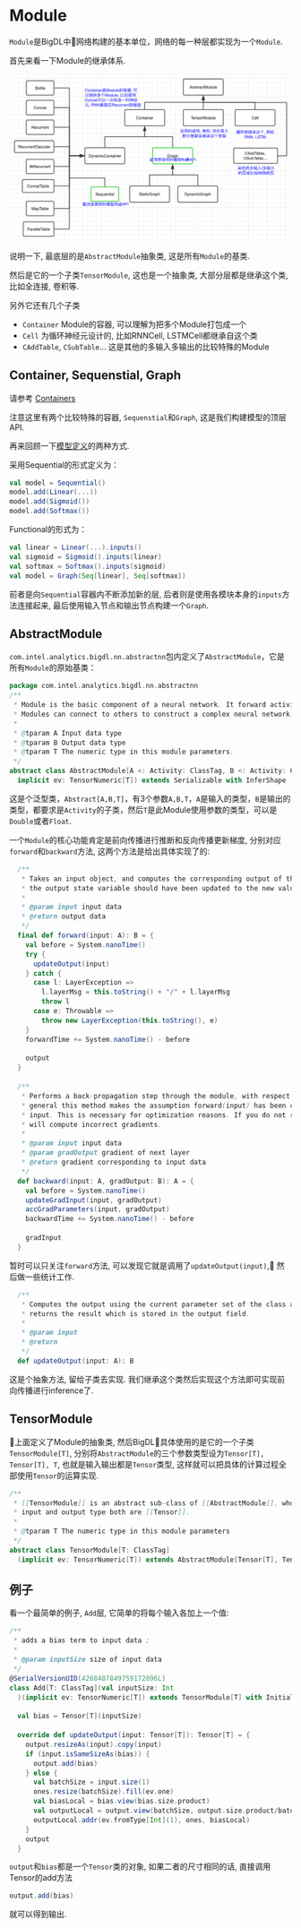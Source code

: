 # Module
`Module`是BigDL中网络构建的基本单位，网络的每一种层都实现为一个`Module`.

首先来看一下Module的继承体系.

![class-structure](images/class-structure.png)

说明一下, 最底层的是`AbstractModule`抽象类, 这是所有`Module`的基类.

然后是它的一个子类`TensorModule`, 这也是一个抽象类, 大部分层都是继承这个类, 比如全连接, 卷积等.

另外它还有几个子类

- `Container` Module的容器, 可以理解为把多个Module打包成一个
- `Cell` 为循环神经元设计的, 比如RNNCell, LSTMCell都继承自这个类
- `CAddTable`, `CSubTable`... 这是其他的多输入多输出的比较特殊的Module

## Container, Sequenstial, Graph
请参考 [Containers](https://bigdl-project.github.io/0.4.0/#APIGuide/Layers/Containers/)

注意这里有两个比较特殊的容器, `Sequenstial`和`Graph`, 这是我们构建模型的顶层API.

再来回顾一下[模型定义](模型定义.md)的两种方式.

采用Sequential的形式定义为：
```scala
val model = Sequential()
model.add(Linear(...))
model.add(Sigmoid())
model.add(Softmax())
```
Functional的形式为：
```scala
val linear = Linear(...).inputs()
val sigmoid = Sigmoid().inputs(linear)
val softmax = Softmax().inputs(sigmoid)
val model = Graph(Seq[linear], Seq[softmax])
```

前者是向`Sequential`容器内不断添加新的层, 后者则是使用各模块本身的`inputs`方法连接起来, 最后使用输入节点和输出节点构建一个`Graph`.

## AbstractModule
`com.intel.analytics.bigdl.nn.abstractnn`包内定义了`AbstractModule`，它是所有`Module`的原始基类：
```scala
package com.intel.analytics.bigdl.nn.abstractnn
/**
 * Module is the basic component of a neural network. It forward activities and backward gradients.
 * Modules can connect to others to construct a complex neural network.
 *
 * @tparam A Input data type
 * @tparam B Output data type
 * @tparam T The numeric type in this module parameters.
 */
abstract class AbstractModule[A <: Activity: ClassTag, B <: Activity: ClassTag, T: ClassTag](
  implicit ev: TensorNumeric[T]) extends Serializable with InferShape
```


这是个泛型类，`Abstract[A,B,T]`，有3个参数`A,B,T`，`A`是输入的类型，`B`是输出的类型，都要求是`Activity`的子类，然后`T`是此Module使用参数的类型，可以是`Double`或者`Float`.

一个`Module`的核心功能肯定是前向传播进行推断和反向传播更新梯度, 分别对应`forward`和`backward`方法, 这两个方法是给出具体实现了的:
```scala
  /**
   * Takes an input object, and computes the corresponding output of the module. After a forward,
   * the output state variable should have been updated to the new value.
   *
   * @param input input data
   * @return output data
   */
  final def forward(input: A): B = {
    val before = System.nanoTime()
    try {
      updateOutput(input)
    } catch {
      case l: LayerException =>
        l.layerMsg = this.toString() + "/" + l.layerMsg
        throw l
      case e: Throwable =>
        throw new LayerException(this.toString(), e)
    }
    forwardTime += System.nanoTime() - before

    output
  }

  /**
   * Performs a back-propagation step through the module, with respect to the given input. In
   * general this method makes the assumption forward(input) has been called before, with the same
   * input. This is necessary for optimization reasons. If you do not respect this rule, backward()
   * will compute incorrect gradients.
   *
   * @param input input data
   * @param gradOutput gradient of next layer
   * @return gradient corresponding to input data
   */
  def backward(input: A, gradOutput: B): A = {
    val before = System.nanoTime()
    updateGradInput(input, gradOutput)
    accGradParameters(input, gradOutput)
    backwardTime += System.nanoTime() - before

    gradInput
  }
```

暂时可以只关注`forward`方法, 可以发现它就是调用了`updateOutput(input)`, 然后做一些统计工作. 

```scala
  /**
   * Computes the output using the current parameter set of the class and input. This function
   * returns the result which is stored in the output field.
   *
   * @param input
   * @return
   */
  def updateOutput(input: A): B
```

这是个抽象方法, 留给子类去实现. 我们继承这个类然后实现这个方法即可实现前向传播进行inference了.

## TensorModule

上面定义了Module的抽象类, 然后BigDL具体使用的是它的一个子类`TensorModule[T]`, 分别将`AbstractModule`的三个参数类型设为`Tensor[T], Tensor[T], T`, 也就是输入输出都是`Tensor`类型, 这样就可以把具体的计算过程全部使用`Tensor`的运算实现.
```scala
/**
 * [[TensorModule]] is an abstract sub-class of [[AbstractModule]], whose
 * input and output type both are [[Tensor]].
 *
 * @tparam T The numeric type in this module parameters
 */
abstract class TensorModule[T: ClassTag]
  (implicit ev: TensorNumeric[T]) extends AbstractModule[Tensor[T], Tensor[T], T]
```

## 例子
看一个最简单的例子, `Add`层, 它简单的将每个输入各加上一个值: 
```scala
/**
 * adds a bias term to input data ;
 *
 * @param inputSize size of input data
 */
@SerialVersionUID(4268487849759172896L)
class Add[T: ClassTag](val inputSize: Int
  )(implicit ev: TensorNumeric[T]) extends TensorModule[T] with Initializable {

  val bias = Tensor[T](inputSize)

  override def updateOutput(input: Tensor[T]): Tensor[T] = {
    output.resizeAs(input).copy(input)
    if (input.isSameSizeAs(bias)) {
      output.add(bias)
    } else {
      val batchSize = input.size(1)
      ones.resize(batchSize).fill(ev.one)
      val biasLocal = bias.view(bias.size.product)
      val outputLocal = output.view(batchSize, output.size.product/batchSize)
      outputLocal.addr(ev.fromType[Int](1), ones, biasLocal)
    }
    output
  }
```
`output`和`bias`都是一个`Tensor`类的对象, 如果二者的尺寸相同的话, 直接调用Tensor的add方法
```scala
output.add(bias)
```
就可以得到输出.